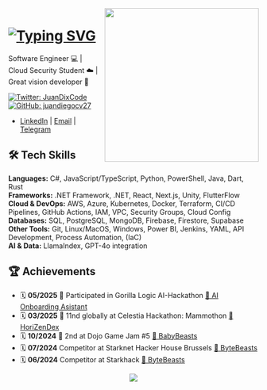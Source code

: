 <img align='right' src="https://media4.giphy.com/media/v1.Y2lkPTc5MGI3NjExZWx2ejJ5bXlranYxZWNhMWdsZ2g4am8zdHM5MHdtOWh0eXhmeHJseiZlcD12MV9pbnRlcm5hbF9naWZfYnlfaWQmY3Q9Zw/S8rWeMk5v022c6Z9nS/giphy.gif" width="310" />

<h1>
<a href="https://git.io/typing-svg"><img src="https://readme-typing-svg.demolab.com?font=Fira+Code&size=27&pause=1000&color=5C00F7&random=true&width=435&lines=Hi%2C+I%C2%B4m+Juan+Diego+Carballo;Software+Engineer;Blockchain+Developer;Cloud+Computing+Enthusiast;Open+Source+Contributor" alt="Typing SVG" /></a>
</h1> 
  
Software Engineer 💻 |  Cloud Security Student ☁️ | Great vision developer 🧨

[![Twitter: JuanDixCode](https://img.shields.io/twitter/follow/JuanDixCode?style=social&color=black)](https://twitter.com/JuanDixCode)
[![GitHub: juandiegocv27](https://img.shields.io/github/followers/juandiegocv27?label=follow&style=social&color=black)](https://github.com/juandiegocv27)
- [LinkedIn](https://www.linkedin.com/in/juandiegocarballo/)  | [Email](juandicarballo2701@gmail.com)  | [Telegram](https://t.me/JuanDixCode)  

## 🛠️ Tech Skills

**Languages:** C#, JavaScript/TypeScript, Python, PowerShell, Java, Dart, Rust  
**Frameworks:** .NET Framework, .NET, React, Next.js, Unity, FlutterFlow  
**Cloud & DevOps:** AWS, Azure, Kubernetes, Docker, Terraform, CI/CD Pipelines, GitHub Actions, IAM, VPC, Security Groups, Cloud Config  
**Databases:** SQL, PostgreSQL, MongoDB, Firebase, Firestore, Supabase  
**Other Tools:** Git, Linux/MacOS, Windows, Power BI, Jenkins, YAML, API Development, Process Automation, (IaC)  
**AI & Data:** LlamaIndex, GPT-4o integration  


## 🏆 Achievements 
- 🗓️ **05/2025** 🦍 Participated in Gorilla Logic AI-Hackathon [🧠 AI Onboarding Asistant](https://github.com/AiAiAi-Hackathon)
- 🗓️ **03/2025** 🏅 11nd globally at Celestia Hackathon: Mammothon [🧠 HoriZenDex](https://github.com/HoriZenDex)
- 🗓️ **10/2024** 🥈 2nd at Dojo Game Jam #5 [💎 BabyBeasts](https://github.com/ByteBuildersLabs/BabyBeastsv2)
- 🗓️ **07/2024** Competitor at Starknet Hacker House Brussels [💎 ByteBeasts](https://github.com/ByteBuildersLabs/ByteBeastsFrontend)
- 🗓️ **06/2024** Competitor at Starkhack [💎 ByteBeasts](https://ethglobal.com/showcase/bytebeasts-kf97c)



<p align="center">
  <img src="https://capsule-render.vercel.app/api?type=waving&color=gradient&height=90&section=footer"/>
</p>
